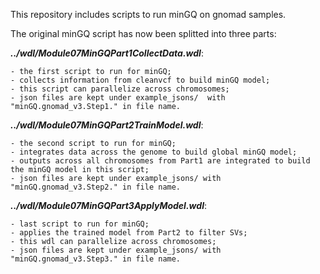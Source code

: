 This repository includes scripts to run minGQ on gnomad samples.

The original minGQ script has now been splitted into three parts:

***../wdl/Module07MinGQPart1CollectData.wdl***: 

	- the first script to run for minGQ; 
	- collects information from cleanvcf to build minGQ model; 
	- this script can parallelize across chromosomes; 
	- json files are kept under example_jsons/  with "minGQ.gnomad_v3.Step1." in file name.

***../wdl/Module07MinGQPart2TrainModel.wdl***: 

	- the second script to run for minGQ; 
	- integrates data across the genome to build global minGQ model;  
	- outputs across all chromosomes from Part1 are integrated to build the minGQ model in this script;
	- json files are kept under example_jsons/ with "minGQ.gnomad_v3.Step2." in file name.

***../wdl/Module07MinGQPart3ApplyModel.wdl***: 

	- last script to run for minGQ; 
	- applies the trained model from Part2 to filter SVs; 
	- this wdl can parallelize across chromosomes;
	- json files are kept under example_jsons/ with "minGQ.gnomad_v3.Step3." in file name.
